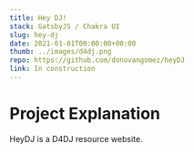 ```yaml
---
title: Hey DJ!
stack: GatsbyJS / Chakra UI
slug: hey-dj
date: 2021-01-01T00:00:00+00:00
thumb: ../images/d4dj.png
repo: https://github.com/donovangomez/heyDJ
link: In construction
---
```


# Project Explanation
<Text>HeyDJ is a D4DJ resource website.</Text>